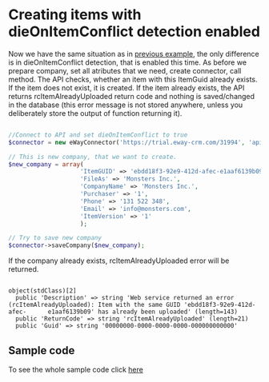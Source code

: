 

# Creating items with dieOnItemConflict detection enabled

Now we have the same situation as  in [previous example](../SaveDieOnConflictFalse), the only difference is in dieOnItemConflict detection, that is enabled this time. As before we prepare company, set all atributes that we need, create connector, call method. The API checks, whether an item with this ItemGuid already exists. If the item does not exist, it is created. If the item already exists, the API returns rcItemAlreadyUploaded return code and nothing is saved/changed in the database (this error message is not stored anywhere, unless you deliberately store the output of function returning it).

```php

//Connect to API and set dieOnItemConflict to true
$connector = new eWayConnector('https://trial.eway-crm.com/31994', 'api', 'ApiTrial@eWay-CRM', false, true);

// This is new company, that we want to create.
$new_company = array(
                    'ItemGUID' => 'ebdd18f3-92e9-412d-afec-e1aaf6139b09',
                    'FileAs' => 'Monsters Inc.', 
                    'CompanyName' => 'Monsters Inc.',
                    'Purchaser' => '1',
                    'Phone' => '131 522 348',
                    'Email' => 'info@monsters.com',
                    'ItemVersion' => '1'
                    );

// Try to save new company
$connector->saveCompany($new_company);

```


If the company already exists, rcItemAlreadyUploaded error will be returned.
```console

object(stdClass)[2]
  public 'Description' => string 'Web service returned an error (rcItemAlreadyUploaded): Item with the same GUID 'ebdd18f3-92e9-412d-afec-		e1aaf6139b09' has already been uploaded' (length=143)
  public 'ReturnCode' => string 'rcItemAlreadyUploaded' (length=21)
  public 'Guid' => string '00000000-0000-0000-0000-000000000000'

```

## Sample code
To see the whole sample code click [here](sample_code.php)